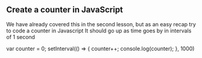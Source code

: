 ## Create a counter in JavaScript

We have already covered this in the second lesson, but as an easy recap try to code a counter in Javascript
It should go up as time goes by in intervals of 1 second

var counter = 0;
setInterval(() => {
    counter++;
    console.log(counter);
}, 1000)